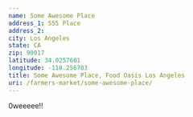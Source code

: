 ```yaml
---
name: Some Awesome Place
address_1: 555 Place
address_2: 
city: Los Angeles
state: CA
zip: 90017
latitude: 34.0257601
longitude: -118.256703
title: Some Awesome Place, Food Oasis Los Angeles
uri: /farmers-market/some-awesome-place/
---
```

0weeeee!!
